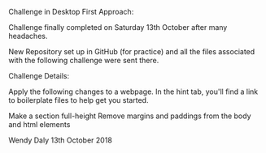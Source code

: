 Challenge in Desktop First Approach:

Challenge finally completed on Saturday 13th October after many headaches.

New Repository set up in GitHub (for practice)
and all the files associated with the following challenge were sent there.

Challenge Details:

Apply the following changes to a webpage. In the hint tab, you'll find a link to boilerplate files to help get you started.

Make a section full-height
Remove margins and paddings from the body and html elements

Wendy Daly 13th October 2018